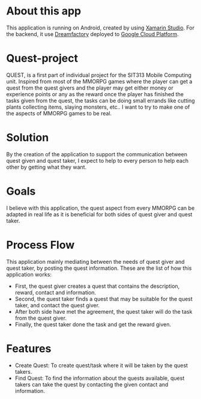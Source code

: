 # About this app
This application is running on Android, created by using [Xamarin Studio](https://www.xamarin.com/studio).
For the backend, it use [Dreamfactory](https://www.dreamfactory.com/) deployed to [Google Cloud Platform](https://cloud.google.com/).

# Quest-project
QUEST, is a first part of individual project for the SIT313 Mobile Computing unit. Inspired from most of the MMORPG games where the player can get a quest from the quest givers and the player may get either money or experience points or any as the reward once the player has finished the tasks given from the quest, the tasks can be doing small errands like cutting plants collecting items, slaying monsters, etc.. I want to try to make one of the aspects of MMORPG games to be real.

# Solution
By the creation of the application to support the communication between quest given and quest taker, I expect to help to every person to help each other by getting what they want.

# Goals
I believe with this application, the quest aspect from every MMORPG can be adapted in real life as it is beneficial for both sides of quest giver and quest taker.

# Process Flow
This application mainly mediating between the needs of quest giver and quest taker, by posting the quest information. These are the list of how this application works:
- First, the quest giver creates a quest that contains the description, reward, contact and information.
- Second, the quest taker finds a quest that may be suitable for the quest taker, and contact the quest giver.
- After both side have met the agreement, the quest taker will do the task from the quest giver.
- Finally, the quest taker done the task and get the reward given.

# Features
- Create Quest:  To create quest/task where it will be taken by the quest takers.
- Find Quest:  To find the information about the quests available, quest takers can take the quest by contacting the given contact and information.
